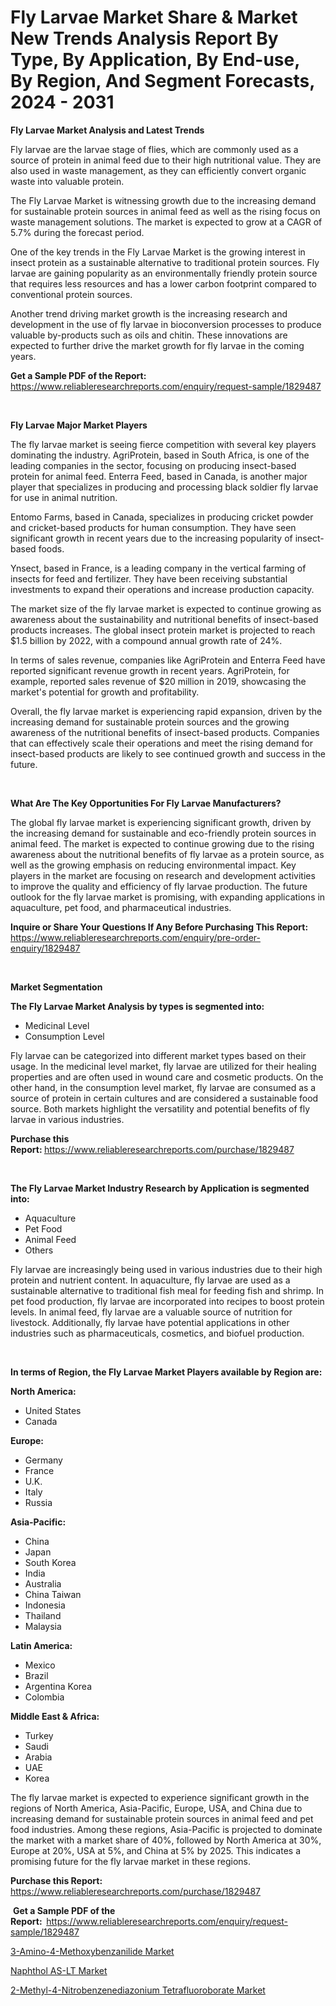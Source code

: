 <p><h1>Fly Larvae Market Share & Market New Trends Analysis Report By Type, By Application, By End-use, By Region, And Segment Forecasts, 2024 - 2031</h1></p><p><strong>Fly Larvae Market Analysis and Latest Trends</strong></p>
<p><p>Fly larvae are the larvae stage of flies, which are commonly used as a source of protein in animal feed due to their high nutritional value. They are also used in waste management, as they can efficiently convert organic waste into valuable protein.</p><p>The Fly Larvae Market is witnessing growth due to the increasing demand for sustainable protein sources in animal feed as well as the rising focus on waste management solutions. The market is expected to grow at a CAGR of 5.7% during the forecast period.</p><p>One of the key trends in the Fly Larvae Market is the growing interest in insect protein as a sustainable alternative to traditional protein sources. Fly larvae are gaining popularity as an environmentally friendly protein source that requires less resources and has a lower carbon footprint compared to conventional protein sources.</p><p>Another trend driving market growth is the increasing research and development in the use of fly larvae in bioconversion processes to produce valuable by-products such as oils and chitin. These innovations are expected to further drive the market growth for fly larvae in the coming years.</p></p>
<p><strong>Get a Sample PDF of the Report:&nbsp;</strong> <a href="https://www.reliableresearchreports.com/enquiry/request-sample/1829487">https://www.reliableresearchreports.com/enquiry/request-sample/1829487</a></p>
<p>&nbsp;</p>
<p><strong>Fly Larvae Major Market Players</strong></p>
<p><p>The fly larvae market is seeing fierce competition with several key players dominating the industry. AgriProtein, based in South Africa, is one of the leading companies in the sector, focusing on producing insect-based protein for animal feed. Enterra Feed, based in Canada, is another major player that specializes in producing and processing black soldier fly larvae for use in animal nutrition.</p><p>Entomo Farms, based in Canada, specializes in producing cricket powder and cricket-based products for human consumption. They have seen significant growth in recent years due to the increasing popularity of insect-based foods.</p><p>Ynsect, based in France, is a leading company in the vertical farming of insects for feed and fertilizer. They have been receiving substantial investments to expand their operations and increase production capacity.</p><p>The market size of the fly larvae market is expected to continue growing as awareness about the sustainability and nutritional benefits of insect-based products increases. The global insect protein market is projected to reach $1.5 billion by 2022, with a compound annual growth rate of 24%.</p><p>In terms of sales revenue, companies like AgriProtein and Enterra Feed have reported significant revenue growth in recent years. AgriProtein, for example, reported sales revenue of $20 million in 2019, showcasing the market's potential for growth and profitability.</p><p>Overall, the fly larvae market is experiencing rapid expansion, driven by the increasing demand for sustainable protein sources and the growing awareness of the nutritional benefits of insect-based products. Companies that can effectively scale their operations and meet the rising demand for insect-based products are likely to see continued growth and success in the future.</p></p>
<p>&nbsp;</p>
<p><strong>What Are The Key Opportunities For Fly Larvae Manufacturers?</strong></p>
<p><p>The global fly larvae market is experiencing significant growth, driven by the increasing demand for sustainable and eco-friendly protein sources in animal feed. The market is expected to continue growing due to the rising awareness about the nutritional benefits of fly larvae as a protein source, as well as the growing emphasis on reducing environmental impact. Key players in the market are focusing on research and development activities to improve the quality and efficiency of fly larvae production. The future outlook for the fly larvae market is promising, with expanding applications in aquaculture, pet food, and pharmaceutical industries.</p></p>
<p><strong>Inquire or Share Your Questions If Any Before Purchasing This Report:</strong> <a href="https://www.reliableresearchreports.com/enquiry/pre-order-enquiry/1829487">https://www.reliableresearchreports.com/enquiry/pre-order-enquiry/1829487</a></p>
<p>&nbsp;</p>
<p><strong>Market Segmentation</strong></p>
<p><strong>The Fly Larvae Market Analysis by types is segmented into:</strong></p>
<p><ul><li>Medicinal Level</li><li>Consumption Level</li></ul></p>
<p><p>Fly larvae can be categorized into different market types based on their usage. In the medicinal level market, fly larvae are utilized for their healing properties and are often used in wound care and cosmetic products. On the other hand, in the consumption level market, fly larvae are consumed as a source of protein in certain cultures and are considered a sustainable food source. Both markets highlight the versatility and potential benefits of fly larvae in various industries.</p></p>
<p><strong>Purchase this Report:&nbsp;</strong><a href="https://www.reliableresearchreports.com/purchase/1829487">https://www.reliableresearchreports.com/purchase/1829487</a></p>
<p>&nbsp;</p>
<p><strong>The Fly Larvae Market Industry Research by Application is segmented into:</strong></p>
<p><ul><li>Aquaculture</li><li>Pet Food</li><li>Animal Feed</li><li>Others</li></ul></p>
<p><p>Fly larvae are increasingly being used in various industries due to their high protein and nutrient content. In aquaculture, fly larvae are used as a sustainable alternative to traditional fish meal for feeding fish and shrimp. In pet food production, fly larvae are incorporated into recipes to boost protein levels. In animal feed, fly larvae are a valuable source of nutrition for livestock. Additionally, fly larvae have potential applications in other industries such as pharmaceuticals, cosmetics, and biofuel production.</p></p>
<p>&nbsp;</p>
<p><strong>In terms of Region, the Fly Larvae Market Players available by Region are:</strong></p>
<p>
    <p> <strong> North America: </strong>
        <ul>
            <li>United States</li>
            <li>Canada</li>
        </ul>
        </p> 
    <p> <strong> Europe: </strong>
        <ul>
            <li>Germany</li>
            <li>France</li>
            <li>U.K.</li>
            <li>Italy</li>
            <li>Russia</li>
        </ul>
        </p> 
    <p> <strong> Asia-Pacific: </strong>
        <ul>
            <li>China</li>
            <li>Japan</li>
            <li>South Korea</li>
            <li>India</li>
            <li>Australia</li>
            <li>China Taiwan</li>
            <li>Indonesia</li>
            <li>Thailand</li>
            <li>Malaysia</li>
        </ul>
        </p> 
    <p> <strong> Latin America: </strong>
        <ul>
            <li>Mexico</li>
            <li>Brazil</li>
            <li>Argentina Korea</li>
            <li>Colombia</li>
        </ul>
        </p> 
    <p> <strong> Middle East & Africa: </strong>
        <ul>
            <li>Turkey</li>
            <li>Saudi</li>
            <li>Arabia</li>
            <li>UAE</li>
            <li>Korea</li>
        </ul>
    </p>
    </p>
<p><p>The fly larvae market is expected to experience significant growth in the regions of North America, Asia-Pacific, Europe, USA, and China due to increasing demand for sustainable protein sources in animal feed and pet food industries. Among these regions, Asia-Pacific is projected to dominate the market with a market share of 40%, followed by North America at 30%, Europe at 20%, USA at 5%, and China at 5% by 2025. This indicates a promising future for the fly larvae market in these regions.</p></p>
<p><strong>Purchase this Report: </strong><a href="https://www.reliableresearchreports.com/purchase/1829487">https://www.reliableresearchreports.com/purchase/1829487</a></p>
<p>&nbsp;<strong>Get a Sample PDF of the Report:&nbsp;&nbsp;</strong><a href="https://www.reliableresearchreports.com/enquiry/request-sample/1829487">https://www.reliableresearchreports.com/enquiry/request-sample/1829487</a></p>
<p><strong></strong></p>
<p><p><a href="https://view.publitas.com/reportprime-1/3-amino-4-methoxybenzanilide-market-analysis-and-market-size-global-industry-overview-market-segmentation-and-forecast-2024-to-2031/">3-Amino-4-Methoxybenzanilide Market</a></p><p><a href="https://view.publitas.com/reportprime-1/naphthol-as-lt-market-size-market-trends-and-growth-outlook-forecasted-for-period-from-2024-to-2031/">Naphthol AS-LT Market</a></p><p><a href="https://view.publitas.com/reportprime-1/2-methyl-4-nitrobenzenediazonium-tetrafluoroborate-market-size-growing-and-forecasted-for-period-from-2024-2031-and-provides-complete-market-analysis-of-this-market/">2-Methyl-4-Nitrobenzenediazonium Tetrafluoroborate Market</a></p></p>